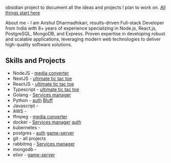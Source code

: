 obsidian project to document all the ideas and projects I plan to work on.
[All things start here](1.%20fleeting%20ideas/All%20things%20start%20here.md)

About me -
I am Anshul Dharmadhikari, results-driven Full-stack Developer from India with 8+ years of experience specializing in Node.js, React.js, PostgreSQL, MongoDB, and Express. Proven expertise in developing robust and scalable applications, leveraging modern web technologies to deliver high-quality software solutions.

## Skills and Projects 
- NodeJS - [media converter](8.%20media%20converter/media%20converter.md)
- NextJS - [ultimate tic tac toe](4.%20ultimate%20tic%20tac%20toe/ultimate%20tic%20tac%20toe.md)
- ReactJS - [ultimate tic tac toe](4.%20ultimate%20tic%20tac%20toe/ultimate%20tic%20tac%20toe.md)
- Typescript - [ultimate tic tac toe](4.%20ultimate%20tic%20tac%20toe/ultimate%20tic%20tac%20toe.md) 
- Golang - [Services manager](5.%20services%20manager/Services%20manager.md)
- Python - [auth](6.%20auth/auth.md) [Bluff](2.%20bluff/Bluff.md) 
- Javascript -
- AWS - 
- ffmpeg - [media converter](8.%20media%20converter/media%20converter.md)
- docker - [Services manager](5.%20services%20manager/Services%20manager.md) [auth](6.%20auth/auth.md) 
- kubernetes - 
- postgres - [auth](6.%20auth/auth.md) [game-server](3.%20game-server/game-server.md) 
- git - all projects
- rabbitmq - [Services manager](5.%20services%20manager/Services%20manager.md) 
- mongodb - 
- elixir - [game-server](3.%20game-server/game-server.md) 